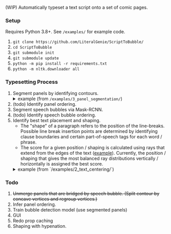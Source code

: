 (WIP) Automatically typeset a text script onto a set of comic pages.

### Setup

Requires Python 3.8+. See `/examples/` for example code.

1. `git clone https://github.com/LiteralGenie/ScriptToBubble/`
2. `cd ScriptToBubble`
3. `git submodule init`
4. `git submodule update`   
5. `python -m pip install -r requirements.txt`
6. `python -m nltk.downloader all`

### Typesetting Process

1. Segment panels by identifying contours. <details><summary>example (from `/examples/3_panel_segmentation/`)</summary><img src=https://raw.githubusercontent.com/LiteralGenie/ScriptToBubble/master/examples/3_panel_segmentation/3-1_merged.png>
   From left-to-right:
   * Original image
   * After thresholding
   * After contour filtering (based on size, parent contours, etc)
   * After point clustering
   * Concavity identification
   * After concavity removal
   * Convex hull (reudces number of points)
   * Shrink any overlapping contours</details>
2. (todo) Identify panel ordering.
3. Segment speech bubbles via Mask-RCNN.
4. (todo) Identify speech bubble ordering.
5. Identify best text placement and shaping. 
   - The "shape" of a paragraph refers to the position of the line-breaks. Possible line break insertion points are determined by identifying clause boundaries and certain part-of-speech tags for each word / phrase. 
   - The score for a given position / shaping is calculated using rays that extend from the edges of the text ([example](https://files.catbox.moe/07gz7n.png)). Currently, the position / shaping that gives the most balanced ray distributions vertically / horizontally is assigned the best score.
   <details><summary>example (from `/examples/2_text_centering/`)</summary><img src=https://raw.githubusercontent.com/LiteralGenie/ScriptToBubble/master/examples/2_text_centering/2_2_merged.png>
   <br>left: Text auto-centered and with line-breaks auto-inserted
   <br>right: Heatmap of scores for each position (with the text shape shown on left)</details>

### Todo
1. ~~Unmerge panels that are bridged by speech bubble. (Split contour by concave vertices and regroup vertices.)~~
2. Infer panel ordering.   
3. Train bubble detection model (use segmented panels)
4. GUI
5. Redo prop caching
6. Shaping with hypenation.